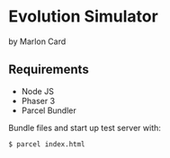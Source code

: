 # Evolution Simulator
by Marlon Card


## Requirements
* Node JS
* Phaser 3
* Parcel Bundler


Bundle files and start up test server with:
```
$ parcel index.html
```